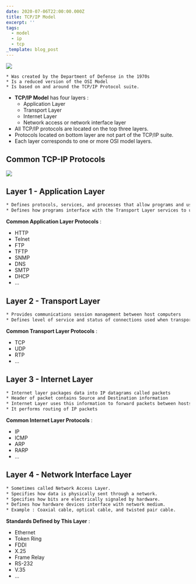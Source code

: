 ```yaml
---
date: 2020-07-06T22:00:00.000Z
title: TCP/IP Model
excerpt: ''
tags:
  - model
  - ip
  - tcp
_template: blog_post
---
```





![](/images/osi_compare_tcp.png)

    * Was created by the Department of Defense in the 1970s
    * Is a reduced version of the OSI Model
    * Is based on and around the TCP/IP Protocol suite.

* **TCP/IP Model** has four layers :
  * Application Layer
  * Transport Layer
  * Internet Layer
  * Network access or network interface layer
* All TCP/IP protocols are located on the top three layers.
* Protocols located on bottom layer are not part of the TCP/IP suite.
* Each layer corresponds to one or more OSI model layers.

## Common TCP-IP Protocols

![](/images/tcp-ip_model2.png)



## Layer 1 - Application Layer


```zsh
* Defines protocols, services, and processes that allow programs and users to interface with the network
* Defines how programs interface with the Transport Layer services to use the network
```
**Common Application Layer Protocols** :
* HTTP
* Telnet
* FTP
* TFTP
* SNMP
* DNS
* SMTP
* DHCP
* ...



## Layer 2 - Transport Layer


```zsh
* Provides communications session management between host computers
* Defines level of service and status of connections used when transporting data
```

**Common Transport Layer Protocols** :
* TCP
* UDP
* RTP
* ...



## Layer 3 - Internet Layer


```zsh
* Internet layer packages data into IP datagrams called packets
* Header of packet contains Source and Destination information
* Internet Layer uses this information to forward packets between hosts across the network
* It performs routing of IP packets
```

**Common Internet Layer Protocols** :
* IP
* ICMP
* ARP
* RARP
* ...



## Layer 4 - Network Interface Layer


```zsh
* Sometimes called Network Access Layer.
* Specifies how data is physically sent through a network.
* Specifies how bits are electrically signaled by hardware.
* Defines how hardware devices interface with network medium.
* Example : Coaxial cable, optical cable, and twisted pair cable.
```

**Standards Defined by This Layer** :
* Ethernet
* Token Ring
* FDDI
* X.25
* Frame Relay
* RS-232
* V.35
* ...
